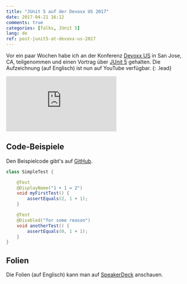 ```yaml
---
title: "JUnit 5 auf der Devoxx US 2017"
date: 2017-04-21 16:12
comments: true
categories: [Talks, JUnit 5]
lang: de
ref: post-junit5-at-devoxx-us-2017
---
```


Vor ein paar Wochen habe ich an der Konferenz [Devoxx US](http://cfp.devoxx.us/2017/talk/ZCD-4979/JUnit_5_-_The_New_Testing_Framework_for_Java_and_Platform_for_the_JVM) in San Jose, CA, teilgenommen und einen Vortrag über [JUnit 5](http://junit.org/junit5/) gehalten. Die Aufzeichnung (auf Englisch) ist nun auf YouTube verfügbar.<!--more-->
{: .lead}

<div class="embed-responsive embed-responsive-16by9">
  <iframe src="https://www.youtube-nocookie.com/embed/0qI6_NKFQsY?rel=0" frameborder="0" allowfullscreen></iframe>
</div>

## Code-Beispiele

Den Beispielcode gibt's auf [GitHub](https://github.com/marcphilipp/junit5-demo/tree/20170323-devoxx.us/src/test/java/com/example).

```java
class SimpleTest {

    @Test
    @DisplayName("1 + 1 = 2")
    void myFirstTest() {
        assertEquals(2, 1 + 1);
    }

    @Test
    @Disabled("for some reason")
    void anotherTest() {
        assertEquals(0, 1 + 1);
    }
}
```

## Folien

Die Folien (auf Englisch) kann man auf [SpeakerDeck](https://speakerdeck.com/marcphilipp/junit-5-the-new-testing-framework-for-java-and-platform-for-the-jvm) anschauen.

<script async class="speakerdeck-embed" data-id="7f3a63c8ecbb4bd98f4878fab2e07b09" data-ratio="1.77777777777778" src="//speakerdeck.com/assets/embed.js"></script>
